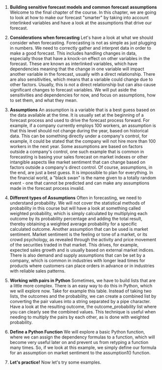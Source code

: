 1. **Building sensitive forecast models and common forecast assumptions**
Welcome to the final chapter of the course. In this chapter, we are going to look at how to make our forecast "smarter" by taking into account interlinked variables and have a look at the assumptions that drive our forecast.

2. **Considerations when forecasting**
Let's have a look at what we should consider when forecasting. Forecasting is not as simple as just plugging in numbers. We need to correctly gather and interpret data in order to make a good forecast. This includes handling changes in data, especially those that have a knock-on effect on other variables in the forecast. These are known as interlinked variables, which have dependencies meaning that the change in one variable will impact another variable in the forecast, usually with a direct relationship. There are also sensitivities, which means that a variable could change due to other factors. Usually, this is not a direct relationship but can also cause significant changes to forecast variables. We will put aside the sensitivities and dependencies for now, and focus on assumptions, how to set them, and what they mean.

3. **Assumptions**
An assumption is a variable that is a best guess based on the data available at the time. It is usually set at the beginning of a forecast process and used to drive the forecast process forward. For example, if a company currently employs 100 workers, an assumption is that this level should not change during the year, based on historical data. This can be something directly under a company's control, for example, it could be stated that the company will not hire more than 100 workers in the next year. Some assumptions are based on factors outside a company's control, one such example that is common in forecasting is basing your sales forecast on market indexes or other intangible aspects like market sentiment that can change based on factors outside a company's direct control. Of course, assumptions, in the end, are just a best guess. It is impossible to plan for everything. In the financial world, a "black swan" is the name given to a totally random event - one that cannot be predicted and can make any assumptions made in the forecast process invalid.

4. **Different types of Assumptions**
Often in forecasting, we need to understand probability. We will not cover the statistical methods of probability in this course but will have a look at something called weighted probability, which is simply calculated by multiplying each outcome by its probability percentage and adding the total result, thereby obtaining a weighted average probability for a specific calculated outcome. Another assumption that can be used is market sentiment. Market sentiment is the feeling or tone of a market, or its crowd psychology, as revealed through the activity and price movement of the securities traded in that market. This drives, for example, expected sales growth and is usually based on external market indices. There is also demand and supply assumptions that can be set by a company, which is common in industries with longer lead times for products where customers can place orders in advance or in industries with reliable sales patterns.

5. **Working with pairs in Python**
Sometimes, we have to build lists that are a little more complex. There is an easy way to do this in Python, which we will explore now. Take for example this table. Instead of taking two lists, the outcomes and the probability, we can create a combined list by converting the pair values into a string separated by a pipe character. Have a look at the resulting outcome, the outcome_probability list where you can clearly see the combined values. This technique is useful when needing to multiply the pairs by each other, as is done with weighted probability.

6. **Define a Python Function**
We will explore a basic Python function, where we can assign the dependency formulas to a function, which will become very useful later on and prevent us from retyping a function many times. So, if we look at this example, we simply define our formula for an assumption on market sentiment to the assumption1() function.

7. **Let's practice!**
Now let's try some examples.